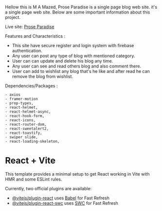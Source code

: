 Hellow this is M A Mazed,
Prose Paradise is a single page blog web site. it's a single page web site. Below are some important information about this project.

Live site: [Prose Paradise](https://prose-paradise.web.app/)

Features and Characteristics :

- This site have secure register and login system with firebase authentication.
- Any user can post any type of blog with mentioned category.
- User can can update and delete his blog any time.
- Any user can see and read others blog and also comment there.
- User can add to wishlist any blog that's he like and after read he can remove the blog from wishlist.

Dependencies/Packages :

    - axios
    - framer-motion
    - prop-types,
    - react-helmet,
    - react-helmet-async,
    - react-hook-form,
    - react-icons,
    - react-router-dom,
    - react-sweetalert2,
    - react-toastify,
    - swiper slide,
    - react-loading-skeleton,

<!-- -------------------------------------------------------------------------------------- -->

# React + Vite

This template provides a minimal setup to get React working in Vite with HMR and some ESLint rules.

Currently, two official plugins are available:

- [@vitejs/plugin-react](https://github.com/vitejs/vite-plugin-react/blob/main/packages/plugin-react/README.md) uses [Babel](https://babeljs.io/) for Fast Refresh
- [@vitejs/plugin-react-swc](https://github.com/vitejs/vite-plugin-react-swc) uses [SWC](https://swc.rs/) for Fast Refresh
